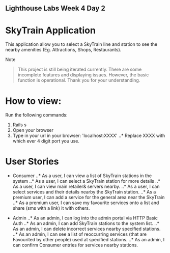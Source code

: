 ## Lighthouse Labs Week 4 Day 2

# SkyTrain Application

This application allow you to select a SkyTrain line and station to see the nearby amenities (Eg. Attractions, Shops, Restaurants). 

Note

> This project is still being iterated currently. There are some incomplete features and displaying issues. However, the basic function is operational. Thank you for your understanding.

# How to view:

Run the following commands:

1. Rails s
2. Open your browser
3. Type in your url in your browser: 'localhost:XXXX'
..* Replace XXXX with which ever 4 digit port you use.


# User Stories

* Consumer
..* As a user, I can view a list of SkyTrain stations in the system
..* As a user, I can select a SkyTrain station for more details
..* As a user, I can view main retailer& servers nearby.
..* As a user, I can select services and their details nearby the SkyTrain station.
..* As a premium user, I can add a service for the general area near the SkyTrain
..* As a premium user, I can save my favourite services onto a list and share (sms with a link) it with others. 

* Admin
..* As an admin, I can log into the admin portal via HTTP Basic Auth
..* As an admin, I can add SkyTrain stations to the system list.
..* As an admin, I can delete incorrect services nearby specified stations.
..* As an admin, I can see a list of reoccurring services (that are Favourited by other people) used at specified stations.
..* As an admin, I can confirm Consumer entries for services nearby stations.


